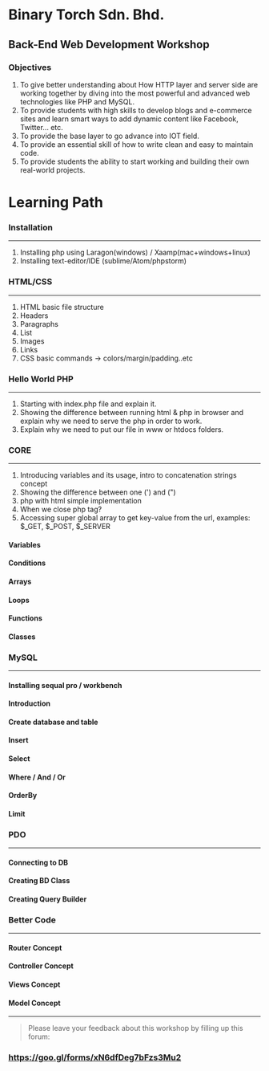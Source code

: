 # Binary Torch Sdn. Bhd.
## Back-End Web Development Workshop

### Objectives

1. To give better understanding about How HTTP layer and server side are working together by diving into the most powerful and advanced web technologies like PHP and MySQL.
2. To provide students with high skills to develop blogs and e-commerce sites and learn smart ways to add dynamic content like Facebook, Twitter… etc.
3. To provide the base layer to go advance into IOT field.
4. To provide an essential skill of how to write clean and easy to maintain code.
5. To provide students the ability to start working and building their own real-world projects.

# Learning Path

### Installation
---
1. Installing php using Laragon(windows) / Xaamp(mac+windows+linux)
2. Installing text-editor/IDE (sublime/Atom/phpstorm)

### HTML/CSS
---
1. HTML basic file structure
2. Headers
3. Paragraphs
4. List
5. Images
6. Links
7. CSS basic commands -> colors/margin/padding..etc

### Hello World PHP
---

1. Starting with index.php file and explain it.
2. Showing the difference between running html & php in browser and explain why we need to serve the php in order to work.
3. Explain why we need to put our file in www or htdocs folders.

### CORE
---
1. Introducing variables and its usage, intro to concatenation strings concept
2. Showing the difference between one (') and (")
3. php with html simple implementation
4. When we close php tag?
5. Accessing super global array to get key-value from the url, examples: $_GET, $_POST, $_SERVER

#### Variables
#### Conditions
#### Arrays
#### Loops
#### Functions
#### Classes

### MySQL
---
#### Installing sequal pro / workbench
#### Introduction
#### Create database and table
#### Insert
#### Select
#### Where / And / Or
#### OrderBy
#### Limit

### PDO
---
#### Connecting to DB
#### Creating BD Class
#### Creating Query Builder

### Better Code
---
#### Router Concept
#### Controller Concept
#### Views Concept
#### Model Concept

---

> Please leave your feedback about this workshop by filling up this forum:


### https://goo.gl/forms/xN6dfDeg7bFzs3Mu2